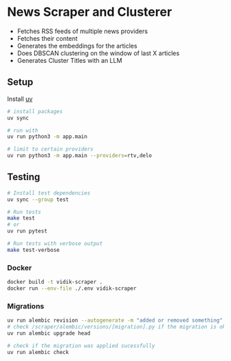# News Scraper and Clusterer

- Fetches RSS feeds of multiple news providers
- Fetches their content
- Generates the embeddings for the articles
- Does DBSCAN clustering on the window of last X articles
- Generates Cluster Titles with an LLM

## Setup

Install [uv](https://docs.astral.sh/uv)

```bash
# install packages
uv sync
```

```bash
# run with
uv run python3 -m app.main
```

```bash
# limit to certain providers
uv run python3 -m app.main --providers=rtv,delo
```

## Testing

```bash
# Install test dependencies
uv sync --group test

# Run tests
make test
# or
uv run pytest

# Run tests with verbose output
make test-verbose
```

### Docker

```bash
docker build -t vidik-scraper .
docker run --env-file ./.env vidik-scraper
```

### Migrations

```bash
uv run alembic revision --autogenerate -m "added or removed something"
# check /scraper/alembic/versions/[migration].py if the migration is ok
uv run alembic upgrade head

# check if the migration was applied sucessfully
uv run alembic check
```
